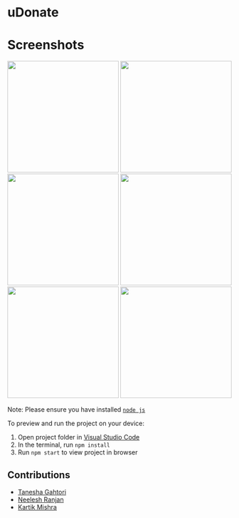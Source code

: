 
  # uDonate

  # Screenshots
<div align="center">
  <img src="https://github.com/taneshagahtori/uDonate-v1-Mobile-App/assets/104068017/c23f7007-78a9-4c2e-af87-146155dcd481" width="250"/>
  <img src="https://github.com/taneshagahtori/uDonate-v1-Mobile-App/assets/104068017/02f44bd2-9110-498b-860e-cdcc7e80cc00" width="250"/>
  <img src="https://github.com/taneshagahtori/uDonate-v1-Mobile-App/assets/104068017/11441c69-2577-4ab8-ae68-dea1a919327f" width="250"/>
  <img src="https://github.com/taneshagahtori/uDonate-v1-Mobile-App/assets/104068017/fcb40201-ee64-4f65-8685-4d41ecb04eba" width="250"/>
  <img src="https://github.com/taneshagahtori/uDonate-v1-Mobile-App/assets/104068017/ae54f90b-d659-4fea-acc0-fed869214a03" width="250"/>
  <img src="https://github.com/taneshagahtori/uDonate-v1-Mobile-App/assets/104068017/2d867202-e5f0-4a75-9a4e-3b1e1e6a8557" width="250"/>
</div>




  Note: Please ensure you have installed <code><a href="https://nodejs.org/en/download/">node js</a></code>

  To preview and run the project on your device:
  1) Open project folder in <a href="https://code.visualstudio.com/download">Visual Studio Code</a>
  2) In the terminal, run `npm install`
  3) Run `npm start` to view project in browser
  
## Contributions

- [Tanesha Gahtori](https://github.com/taneshagahtori)
- [Neelesh Ranjan](https://github.com/Apx-Monstr)
- [Kartik Mishra](https://github.com/Hacker-KM)
